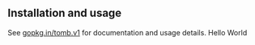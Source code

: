Installation and usage
----------------------

See [gopkg.in/tomb.v1](https://gopkg.in/tomb.v1) for documentation and usage details.
Hello World

